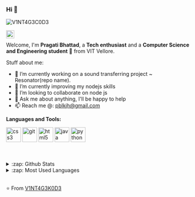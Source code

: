 ### Hi 👋

<p align="left"> <img src="https://komarev.com/ghpvc/?username=V1T4G3C0D3" alt="V1NT4G3C0D3" /> </p>

<a href="https://www.linkedin.com/in/pragati-bhattad-53a849198/">
  <img align="left" alt="Pragatis's LinkdeIn" width="22px" src="https://cdn.jsdelivr.net/npm/simple-icons@v3/icons/linkedin.svg" />
</a>

<br/>

Welcome, I'm **Pragati Bhattad**, a **Tech enthusiast** and a **Computer Science and Engineering student** 🚀 from VIT Vellore.

Stuff about me: 

- 🔭 I’m currently working on a sound transferring project ~ Resonator(repo name). 
- 🌱 I’m currently improving my nodejs skills
- 👯 I’m looking to collaborate on node js
- 💬 Ask me about anything, I'll be happy to help
- 📫 Reach me @: pblkjh@gmail.com

**Languages and Tools:**  
 
  
<p align="left"><img src="https://devicons.github.io/devicon/devicon.git/icons/css3/css3-original-wordmark.svg" alt="css3" width="40" height="40"/> 
  <img src="https://www.vectorlogo.zone/logos/git-scm/git-scm-icon.svg" alt="git" width="40" height="40"/> 
  <img src="https://devicons.github.io/devicon/devicon.git/icons/html5/html5-original-wordmark.svg" alt="html5" width="40" height="40"/> 
  <img src="https://devicons.github.io/devicon/devicon.git/icons/java/java-original-wordmark.svg" alt="java" width="40" height="40"/> 
  <img src="https://devicons.github.io/devicon/devicon.git/icons/python/python-original.svg" alt="python" width="40" height="40"/></p>
<br/>

<br/>
<details>
  <summary>:zap: Github Stats</summary>

  <img align="left" alt="Pragati's Github Stats" src="https://github-readme-stats.codestackr.vercel.app/api?username=V1NT4G3K0D3&show_icons=true&hide_border=true" />

</details>

<details>
  <summary>:zap: Most Used Languages</summary>
  
[![Top Langs](https://github-readme-stats.vercel.app/api/top-langs/?username=V1NT4G3K0D3&hide=C++,C)](https://github.com/V1NT4G3K0D3/github-readme-stats)

</details>
<br/>

⭐️ From [V1NT4G3K0D3](https://github.com/V1NT4G3K0D3)

